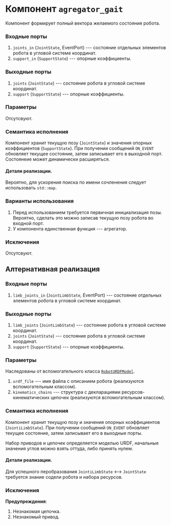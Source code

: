 Компонент `agregator_gait`
================

Компонент формирует полный вектора желаемого состояния робота.

### Входные порты

1. `joints_in` (`JointState`, EventPort) --- состояние отдельных элементов робота в угловой системе координат.
1. `support_in` (`SupportState`) --- опорные коэффициенты.

### Выходные порты

1. `joints` (`JointState`) --- состояние робота в угловой системе координат.
1. `support` (`SupportState`) --- опорные коэффициенты.

### Параметры

Отсутсвуют.

### Семантика исполнения

Компонент хранит текущую позу (`JointState`) и значения опорных коэффициентов (`SupportState`). При получении
сообщений `ON_EVENT` обновляет текущее состояние, затем записывает его в выходной порт. Состоянеие может динамически расширяться.

#### Детали реализации.

Вероятно, для ускорения поиска по имени сочленения следует использовать `std::map`.

### Варианты использования

1. Перед использованием требуется первичная инициализация позы. Вероятно, сделать это можно записав текущую позу робота во входной порт.
2. У компонента единственная функция --- агрегатор.

### Исключения

Отсутсвуют.

Алтернативная реализация
------------------------

### Входные порты

1. `limb_joints_in` (`JointLimbState`, EventPort) --- состояние отдельных элементов робота в угловой системе координат.

### Выходные порты

1. `limb_joints` (`JointLimbState`) --- состояние робота в угловой системе координат.
1. `joints` (`JointState`) --- состояние робота в угловой системе координат.
1. `support` (`SupportState`) --- опорные коэффициенты.

### Параметры

Наследованы от вспомогательного класса [`RobotURDFModel`](components-kinematics).

1. `urdf_file` --- имя файла с описанием робота (реализуются вспомогательным классом).
1. `kinematics_chains` --- структура с декларациями ресурсов-кинематических цепочек (реализуются вспомогательным классом).

### Семантика исполнения

Компонент хранит текущую позу и значения опорных коэффициентов (`JointiLimbState`). 
При получении сообщений `ON_EVENT` обновляет текущее состояние, затем записывает его в выходные порты. 

Набор приводов и цепочек определяется моделью URDF, начальные значения углов можно взять оттуда, либо принять нулем.

#### Детали реализации.

Для успешного перобразования `JointiLimbState` <--> `JointState` требуется знание содели робота и набора ресурсов.

### Исключения

**Предупреждения**:
1. Незнакомая цепочка.
1. Незнакомый привод.
